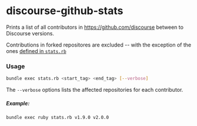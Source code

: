 # discourse-github-stats

Prints a list of all contributors in https://github.com/discourse between to Discourse versions.

Contributions in forked repositores are excluded -- with the exception of the ones [defined in `stats.rb`](https://github.com/gschlager/discourse-github-stats/blob/069f42182eba28d80613d163b92867397e3c909d/stats.rb#L8)

### Usage
```bash
bundle exec stats.rb <start_tag> <end_tag> [--verbose]
```

The `--verbose` options lists the affected repositories for each contributor.

##### Example:
```bash
bundle exec ruby stats.rb v1.9.0 v2.0.0
```
